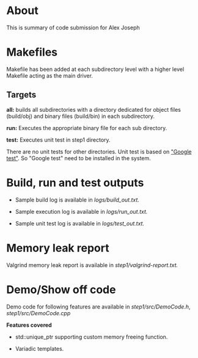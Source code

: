 # About
This is summary of code submission for Alex Joseph

# Makefiles
Makefile has been added at each subdirectory level with a higher level Makefile acting as the main driver.

## Targets

**all:** builds all subdirectories with a directory dedicated for object files (build/obj) and binary files (build/bin) in each subdirectory.

**run:** Executes the appropriate binary file for each sub directory.

**test:** Executes unit test in step1 directory. 

There are no unit tests for other directories. Unit test is based on ["Google test"](https://github.com/google/googletest/blob/main/googletest/README.md). So "Google test" need to be installed in the system.

# Build, run and test outputs

- Sample build log is available in *logs/build_out.txt.*

- Sample execution log is available in *logs/run_out.txt.*

- Sample unit test log is available in *logs/test_out.txt.*

# Memory leak report

Valgrind memory leak report is available in *step1/valgrind-report.txt.*

# Demo/Show off code

Demo code for following features are available in *step1/src/DemoCode.h*, *step1/src/DemoCode.cpp*

**Features covered**

- std::unique_ptr supporting custom memory freeing function.

- Variadic templates.